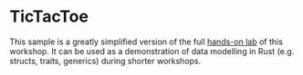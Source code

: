 # TicTacToe

This sample is a greatly simplified version of the full [hands-on lab](../../hands-on-labs) of this workshop. It can be used as a demonstration of data modelling in Rust (e.g. structs, traits, generics) during shorter workshops.
